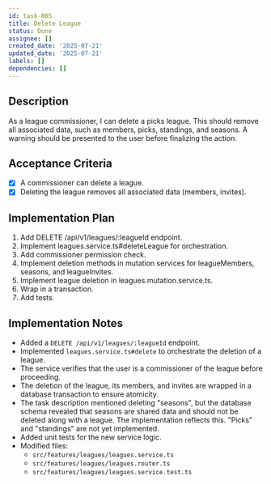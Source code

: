 ```yaml
---
id: task-005
title: Delete League
status: Done
assignee: []
created_date: '2025-07-21'
updated_date: '2025-07-21'
labels: []
dependencies: []
---
```


## Description

As a league commissioner, I can delete a picks league. This should remove all associated data, such as members, picks, standings, and seasons. A warning should be presented to the user before finalizing the action.

## Acceptance Criteria

- [x] A commissioner can delete a league.
- [x] Deleting the league removes all associated data (members, invites).

## Implementation Plan

1. Add DELETE /api/v1/leagues/:leagueId endpoint.
2. Implement leagues.service.ts#deleteLeague for orchestration.
3. Add commissioner permission check.
4. Implement deletion methods in mutation services for leagueMembers, seasons, and leagueInvites.
5. Implement league deletion in leagues.mutation.service.ts.
6. Wrap in a transaction.
7. Add tests.

## Implementation Notes

- Added a `DELETE /api/v1/leagues/:leagueId` endpoint.
- Implemented `leagues.service.ts#delete` to orchestrate the deletion of a league.
- The service verifies that the user is a commissioner of the league before proceeding.
- The deletion of the league, its members, and invites are wrapped in a database transaction to ensure atomicity.
- The task description mentioned deleting "seasons", but the database schema revealed that seasons are shared data and should not be deleted along with a league. The implementation reflects this. "Picks" and "standings" are not yet implemented.
- Added unit tests for the new service logic.
- Modified files:
  - `src/features/leagues/leagues.service.ts`
  - `src/features/leagues/leagues.router.ts`
  - `src/features/leagues/leagues.service.test.ts`
